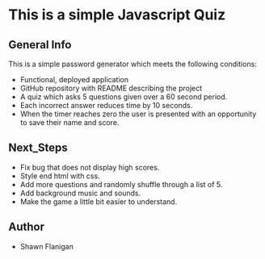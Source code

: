 # This is a simple Javascript Quiz

## General Info
This is a simple password generator which meets the following conditions:
* Functional, deployed application
* GitHub repository with README describing the project
* A quiz which asks 5 questions given over a 60 second period.
* Each incorrect answer reduces time by 10 seconds.
* When the timer reaches zero the user is presented with an opportunity to save their name and score. 


## Next_Steps  
- Fix bug that does not display high scores.
- Style end html with css.
- Add more questions and randomly shuffle through a list of 5.
- Add background music and sounds.
- Make the game a little bit easier to understand.

## Author
- Shawn Flanigan